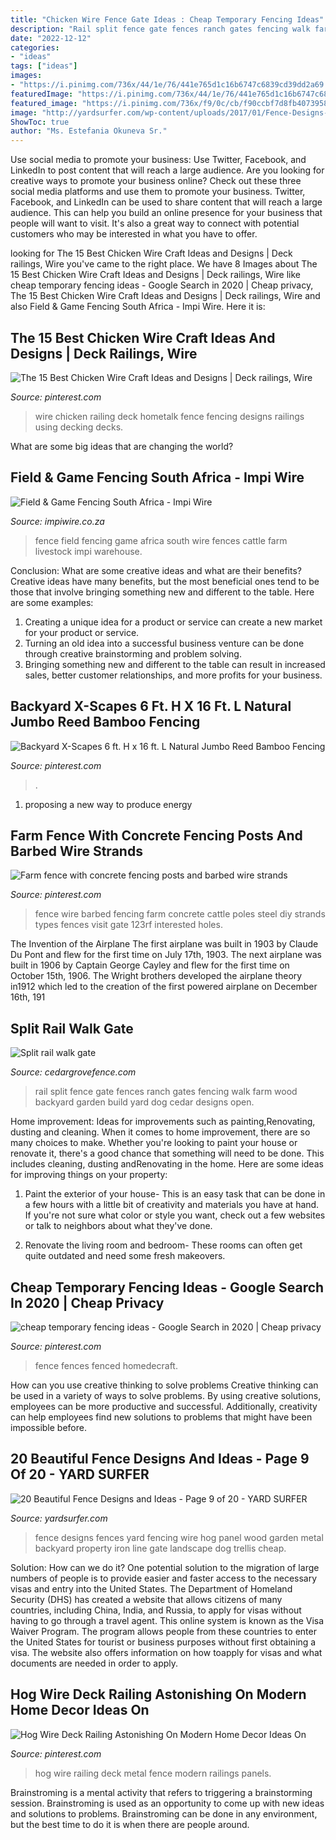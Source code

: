 ```yaml
---
title: "Chicken Wire Fence Gate Ideas : Cheap Temporary Fencing Ideas"
description: "Rail split fence gate fences ranch gates fencing walk farm wood backyard garden build yard dog cedar designs open"
date: "2022-12-12"
categories:
- "ideas"
tags: ["ideas"]
images:
- "https://i.pinimg.com/736x/44/1e/76/441e765d1c16b6747c6839cd39dd2a69.jpg"
featuredImage: "https://i.pinimg.com/736x/44/1e/76/441e765d1c16b6747c6839cd39dd2a69.jpg"
featured_image: "https://i.pinimg.com/736x/f9/0c/cb/f90ccbf7d8fb40739584ccc7efcaef05.jpg"
image: "http://yardsurfer.com/wp-content/uploads/2017/01/Fence-Designs-and-Ideas-9.jpg"
ShowToc: true
author: "Ms. Estefania Okuneva Sr."
---
```



Use social media to promote your business: Use Twitter, Facebook, and LinkedIn to post content that will reach a large audience.
Are you looking for creative ways to promote your business online? Check out these three social media platforms and use them to promote your business. Twitter, Facebook, and LinkedIn can be used to share content that will reach a large audience. This can help you build an online presence for your business that people will want to visit. It's also a great way to connect with potential customers who may be interested in what you have to offer.

	

		
looking for The 15 Best Chicken Wire Craft Ideas and Designs | Deck railings, Wire you've came to the right place. We have 8 Images about The 15 Best Chicken Wire Craft Ideas and Designs | Deck railings, Wire like cheap temporary fencing ideas - Google Search in 2020 | Cheap privacy, The 15 Best Chicken Wire Craft Ideas and Designs | Deck railings, Wire and also Field &amp; Game Fencing South Africa - Impi Wire. Here it is:
		
    
## The 15 Best Chicken Wire Craft Ideas And Designs | Deck Railings, Wire

<img loading=lazy src="https://i.pinimg.com/736x/f9/0c/cb/f90ccbf7d8fb40739584ccc7efcaef05.jpg" onerror="this.onerror=null;this.src='https://tse2.mm.bing.net/th?id=OIP.fA4uHFOvnuVWNKcJ5dlJSQHaFj&amp;pid=15.1';" alt="The 15 Best Chicken Wire Craft Ideas and Designs | Deck railings, Wire">

_Source: pinterest.com_

>wire chicken railing deck hometalk fence fencing designs railings using decking decks. 

	

What are some big ideas that are changing the world?

    
## Field &amp; Game Fencing South Africa - Impi Wire

<img loading=lazy src="https://www.impiwire.co.za/wp-content/uploads/2017/12/Field-fence-Stock-e1512648161805.jpg" onerror="this.onerror=null;this.src='https://tse2.mm.bing.net/th?id=OIP.JCxsHFla1YqrPwdUGeQOxgHaFj&amp;pid=15.1';" alt="Field &amp; Game Fencing South Africa - Impi Wire">

_Source: impiwire.co.za_

>fence field fencing game africa south wire fences cattle farm livestock impi warehouse. 

	

Conclusion: What are some creative ideas and what are their benefits?
Creative ideas have many benefits, but the most beneficial ones tend to be those that involve bringing something new and different to the table. Here are some examples:
1. Creating a unique idea for a product or service can create a new market for your product or service.
2. Turning an old idea into a successful business venture can be done through creative brainstorming and problem solving.
3. Bringing something new and different to the table can result in increased sales, better customer relationships, and more profits for your business.

    
## Backyard X-Scapes 6 Ft. H X 16 Ft. L Natural Jumbo Reed Bamboo Fencing

<img loading=lazy src="https://i.pinimg.com/736x/d0/14/7c/d0147c6704fbfa48392b4edda81b025a.jpg" onerror="this.onerror=null;this.src='https://tse1.mm.bing.net/th?id=OIP.HqBPVZ0Ft-nKCfhbZxw9SwHaHa&amp;pid=15.1';" alt="Backyard X-Scapes 6 ft. H x 16 ft. L Natural Jumbo Reed Bamboo Fencing">

_Source: pinterest.com_

>. 

	

1. proposing a new way to produce energy 

    
## Farm Fence With Concrete Fencing Posts And Barbed Wire Strands

<img loading=lazy src="https://i.pinimg.com/736x/44/1e/76/441e765d1c16b6747c6839cd39dd2a69.jpg" onerror="this.onerror=null;this.src='https://tse1.mm.bing.net/th?id=OIP.EmfeTGerfw0Zyb8xU7f8MgAAAA&amp;pid=15.1';" alt="Farm fence with concrete fencing posts and barbed wire strands">

_Source: pinterest.com_

>fence wire barbed fencing farm concrete cattle poles steel diy strands types fences visit gate 123rf interested holes. 

	

The Invention of the Airplane
The first airplane was built in 1903 by Claude Du Pont and flew for the first time on July 17th, 1903. The next airplane was built in 1906 by Captain George Cayley and flew for the first time on October 15th, 1906. The Wright brothers developed the airplane theory in1912 which led to the creation of the first powered airplane on December 16th, 191
    
## Split Rail Walk Gate

<img loading=lazy src="http://cedargrovefence.com/images/os_imagegallery_110/original/sr-6-split-rail-walk-gate1.jpg" onerror="this.onerror=null;this.src='https://tse3.mm.bing.net/th?id=OIP.dLDxHvb7-pXc-Cn397sMbQHaFj&amp;pid=15.1';" alt="Split rail walk gate">

_Source: cedargrovefence.com_

>rail split fence gate fences ranch gates fencing walk farm wood backyard garden build yard dog cedar designs open. 

	

Home improvement: Ideas for improvements such as painting,Renovating, dusting and cleaning.
When it comes to home improvement, there are so many choices to make. Whether you're looking to paint your house or renovate it, there's a good chance that something will need to be done. This includes cleaning, dusting andRenovating in the home. Here are some ideas for improving things on your property: 
1. Paint the exterior of your house- This is an easy task that can be done in a few hours with a little bit of creativity and materials you have at hand. If you're not sure what color or style you want, check out a few websites or talk to neighbors about what they've done. 

2. Renovate the living room and bedroom- These rooms can often get quite outdated and need some fresh makeovers.

    
## Cheap Temporary Fencing Ideas - Google Search In 2020 | Cheap Privacy

<img loading=lazy src="https://i.pinimg.com/736x/1d/83/af/1d83af2d24f6443e228d7a43022b472e.jpg" onerror="this.onerror=null;this.src='https://tse1.mm.bing.net/th?id=OIP.OtLA-fhzhGKFz50sQuEqCQHaGc&amp;pid=15.1';" alt="cheap temporary fencing ideas - Google Search in 2020 | Cheap privacy">

_Source: pinterest.com_

>fence fences fenced homedecraft. 

	

How can you use creative thinking to solve problems
Creative thinking can be used in a variety of ways to solve problems. By using creative solutions, employees can be more productive and successful. Additionally, creativity can help employees find new solutions to problems that might have been impossible before.

    
## 20 Beautiful Fence Designs And Ideas - Page 9 Of 20 - YARD SURFER

<img loading=lazy src="http://yardsurfer.com/wp-content/uploads/2017/01/Fence-Designs-and-Ideas-9.jpg" onerror="this.onerror=null;this.src='https://tse1.mm.bing.net/th?id=OIP.if5lF0GvUAqHfvhkq7T5TQHaNK&amp;pid=15.1';" alt="20 Beautiful Fence Designs and Ideas - Page 9 of 20 - YARD SURFER">

_Source: yardsurfer.com_

>fence designs fences yard fencing wire hog panel wood garden metal backyard property iron line gate landscape dog trellis cheap. 

	

Solution: How can we do it?
One potential solution to the migration of large numbers of people is to provide easier and faster access to the necessary visas and entry into the United States. The Department of Homeland Security (DHS) has created a website that allows citizens of many countries, including China, India, and Russia, to apply for visas without having to go through a travel agent. This online system is known as the Visa Waiver Program. The program allows people from these countries to enter the United States for tourist or business purposes without first obtaining a visa. The website also offers information on how toapply for visas and what documents are needed in order to apply.

    
## Hog Wire Deck Railing Astonishing On Modern Home Decor Ideas On

<img loading=lazy src="https://i.pinimg.com/736x/5f/81/9a/5f819a8e32f78bdb0760dd4202024027--fence-boston.jpg" onerror="this.onerror=null;this.src='https://tse3.mm.bing.net/th?id=OIP.9HBbEj4Ot5sviFFGaiEolAHaFj&amp;pid=15.1';" alt="Hog Wire Deck Railing Astonishing On Modern Home Decor Ideas On">

_Source: pinterest.com_

>hog wire railing deck metal fence modern railings panels. 

	

Brainstroming is a mental activity that refers to triggering a brainstorming session. Brainstroming is used as an opportunity to come up with new ideas and solutions to problems. Brainstroming can be done in any environment, but the best time to do it is when there are people around.

